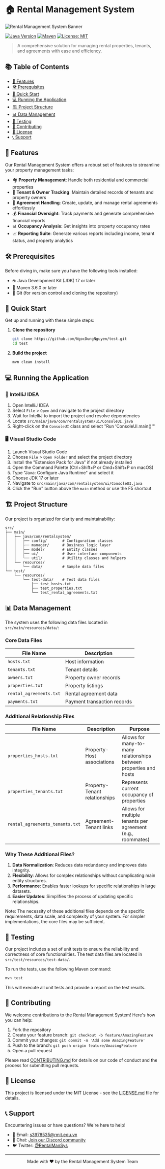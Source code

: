 # 🏠 Rental Management System

![Rental Management System Banner](https://via.placeholder.com/1200x300?text=Rental+Management+System)

[![Java Version](https://img.shields.io/badge/Java-17%2B-blue.svg)](https://www.oracle.com/java/technologies/javase/jdk17-archive-downloads.html)
[![Maven](https://img.shields.io/badge/Maven-3.6.0%2B-orange.svg)](https://maven.apache.org/download.cgi)
[![License: MIT](https://img.shields.io/badge/License-MIT-yellow.svg)](https://opensource.org/licenses/MIT)

> A comprehensive solution for managing rental properties, tenants, and agreements with ease and efficiency.

## 📚 Table of Contents

- [🌟 Features](#-features)
- [🛠️ Prerequisites](#️-prerequisites)
- [🚀 Quick Start](#-quick-start)
- [💻 Running the Application](#-running-the-application)
- [🏗️ Project Structure](#️-project-structure)
- [📊 Data Management](#-data-management)
- [🧪 Testing](#-testing)
- [🤝 Contributing](#-contributing)
- [📄 License](#-license)
- [📞 Support](#-support)

## 🌟 Features

Our Rental Management System offers a robust set of features to streamline your property management tasks:

- 🏘️ **Property Management**: Handle both residential and commercial properties
- 👥 **Tenant & Owner Tracking**: Maintain detailed records of tenants and property owners
- 📝 **Agreement Handling**: Create, update, and manage rental agreements effortlessly
- 💰 **Financial Oversight**: Track payments and generate comprehensive financial reports
- 📊 **Occupancy Analysis**: Get insights into property occupancy rates
- 📈 **Reporting Suite**: Generate various reports including income, tenant status, and property analytics

## 🛠️ Prerequisites

Before diving in, make sure you have the following tools installed:

- ☕ Java Development Kit (JDK) 17 or later
- 🔧 Maven 3.6.0 or later
- 🐙 Git (for version control and cloning the repository)

## 🚀 Quick Start

Get up and running with these simple steps:

1. **Clone the repository**
   ```bash
   git clone https://github.com/NgocDungNguyen/test.git
   cd test
   ```

2. **Build the project**
   ```bash
   mvn clean install
   ```

## 💻 Running the Application

### 🧠 IntelliJ IDEA

1. Open IntelliJ IDEA
2. Select `File` > `Open` and navigate to the project directory
3. Wait for IntelliJ to import the project and resolve dependencies
4. Locate `src/main/java/com/rentalsystem/ui/ConsoleUI.java`
5. Right-click on the `ConsoleUI` class and select "Run 'ConsoleUI.main()'"

### 🖥️ Visual Studio Code

1. Launch Visual Studio Code
2. Choose `File` > `Open Folder` and select the project directory
3. Install the "Extension Pack for Java" if not already installed
4. Open the Command Palette (Ctrl+Shift+P or Cmd+Shift+P on macOS)
5. Type "Java: Configure Java Runtime" and select it
6. Choose JDK 17 or later
7. Navigate to `src/main/java/com/rentalsystem/ui/ConsoleUI.java`
8. Click the "Run" button above the `main` method or use the F5 shortcut

## 🏗️ Project Structure

Our project is organized for clarity and maintainability:

```
src/
├── main/
│   ├── java/com/rentalsystem/
│   │   ├── config/       # Configuration classes
│   │   ├── manager/      # Business logic layer
│   │   ├── model/        # Entity classes
│   │   ├── ui/           # User interface components
│   │   └── util/         # Utility classes and helpers
│   └── resources/
│       └── data/         # Sample data files
└── test/
    └── resources/
        └── test-data/    # Test data files
            ├── test_hosts.txt
            ├── test_properties.txt
            └── test_rental_agreements.txt
```

## 📊 Data Management

The system uses the following data files located in `src/main/resources/data/`:

### Core Data Files

| File Name | Description |
|-----------|-------------|
| `hosts.txt` | Host information |
| `tenants.txt` | Tenant details |
| `owners.txt` | Property owner records |
| `properties.txt` | Property listings |
| `rental_agreements.txt` | Rental agreement data |
| `payments.txt` | Payment transaction records |

### Additional Relationship Files

| File Name | Description | Purpose |
|-----------|-------------|---------|
| `properties_hosts.txt` | Property-Host associations | Allows for many-to-many relationships between properties and hosts |
| `properties_tenants.txt` | Property-Tenant relationships | Represents current occupancy of properties |
| `rental_agreements_tenants.txt` | Agreement-Tenant links | Allows for multiple tenants per agreement (e.g., roommates) |

### Why These Additional Files?

1. **Data Normalization**: Reduces data redundancy and improves data integrity.
2. **Flexibility**: Allows for complex relationships without complicating main entity structures.
3. **Performance**: Enables faster lookups for specific relationships in large datasets.
4. **Easier Updates**: Simplifies the process of updating specific relationships.

Note: The necessity of these additional files depends on the specific requirements, data scale, and complexity of your system. For simpler implementations, the core files may be sufficient.

## 🧪 Testing

Our project includes a set of unit tests to ensure the reliability and correctness of core functionalities. The test data files are located in `src/test/resources/test-data/`.

To run the tests, use the following Maven command:

```bash
mvn test
```

This will execute all unit tests and provide a report on the test results.

## 🤝 Contributing

We welcome contributions to the Rental Management System! Here's how you can help:

1. Fork the repository
2. Create your feature branch: `git checkout -b feature/AmazingFeature`
3. Commit your changes: `git commit -m 'Add some AmazingFeature'`
4. Push to the branch: `git push origin feature/AmazingFeature`
5. Open a pull request

Please read [CONTRIBUTING.md](CONTRIBUTING.md) for details on our code of conduct and the process for submitting pull requests.

## 📄 License

This project is licensed under the MIT License - see the [LICENSE.md](LICENSE.md) file for details.

## 📞 Support

Encountering issues or have questions? We're here to help!

- 📧 Email: s3978535@rmit.edu.vn
- 💬 Chat: [Join our Discord community](https://discord.gg/rentalmanagementsystem)
- 🐦 Twitter: [@RentalManSys](https://twitter.com/RentalManSys)

---

<p align="center">
  Made with ❤️ by the Rental Management System Team
</p>
